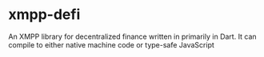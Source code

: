 # xmpp-defi
An XMPP library for decentralized finance written in primarily in Dart. It can compile to either native machine code or type-safe JavaScript
